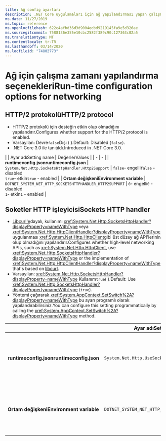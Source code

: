 ```yaml
---
title: Ağ config ayarları
description: .NET Core uygulamaları için ağ yapılandırması yapan çalışma zamanı ayarları hakkında bilgi edinin.
ms.date: 11/27/2019
ms.topic: reference
ms.openlocfilehash: 622c4afbd36d3d9004edbd9219145fa9e5d326ae
ms.sourcegitcommit: 7588136e355e10cbc2582f389c90c127363c02a5
ms.translationtype: MT
ms.contentlocale: tr-TR
ms.lasthandoff: 03/14/2020
ms.locfileid: "74802773"
---
```

# <a name="run-time-configuration-options-for-networking"></a><span data-ttu-id="d63ce-103">Ağ için çalışma zamanı yapılandırma seçenekleri</span><span class="sxs-lookup"><span data-stu-id="d63ce-103">Run-time configuration options for networking</span></span>

## <a name="http2-protocol"></a><span data-ttu-id="d63ce-104">HTTP/2 protokolü</span><span class="sxs-lookup"><span data-stu-id="d63ce-104">HTTP/2 protocol</span></span>

- <span data-ttu-id="d63ce-105">HTTP/2 protokolü için desteğin etkin olup olmadığını yapılandırır.</span><span class="sxs-lookup"><span data-stu-id="d63ce-105">Configures whether support for the HTTP/2 protocol is enabled.</span></span>
- <span data-ttu-id="d63ce-106">Varsayılan: Devre`false`Dışı ( ).</span><span class="sxs-lookup"><span data-stu-id="d63ce-106">Default: Disabled (`false`).</span></span>
- <span data-ttu-id="d63ce-107">.NET Core 3.0 ile tanıtıldı.</span><span class="sxs-lookup"><span data-stu-id="d63ce-107">Introduced in .NET Core 3.0.</span></span>

| | <span data-ttu-id="d63ce-108">Ayar adı</span><span class="sxs-lookup"><span data-stu-id="d63ce-108">Setting name</span></span> | <span data-ttu-id="d63ce-109">Değerler</span><span class="sxs-lookup"><span data-stu-id="d63ce-109">Values</span></span> |
| - | - |
| <span data-ttu-id="d63ce-110">**runtimeconfig.json**</span><span class="sxs-lookup"><span data-stu-id="d63ce-110">**runtimeconfig.json**</span></span> | `System.Net.Http.SocketsHttpHandler.Http2Support` | <span data-ttu-id="d63ce-111">`false`- engelli</span><span class="sxs-lookup"><span data-stu-id="d63ce-111">`false` - disabled</span></span><br/><span data-ttu-id="d63ce-112">`true`- etkin</span><span class="sxs-lookup"><span data-stu-id="d63ce-112">`true` - enabled</span></span> |
| <span data-ttu-id="d63ce-113">**Ortam değişkeni**</span><span class="sxs-lookup"><span data-stu-id="d63ce-113">**Environment variable**</span></span> | `DOTNET_SYSTEM_NET_HTTP_SOCKETSHTTPHANDLER_HTTP2SUPPORT` | <span data-ttu-id="d63ce-114">`0`- engelli</span><span class="sxs-lookup"><span data-stu-id="d63ce-114">`0` - disabled</span></span><br/><span data-ttu-id="d63ce-115">`1`- etkin</span><span class="sxs-lookup"><span data-stu-id="d63ce-115">`1` - enabled</span></span> |

## <a name="sockets-http-handler"></a><span data-ttu-id="d63ce-116">Soketler HTTP işleyicisi</span><span class="sxs-lookup"><span data-stu-id="d63ce-116">Sockets HTTP handler</span></span>

- <span data-ttu-id="d63ce-117">[Libcurl'e](https://curl.haxx.se/libcurl/)dayalı, kullanımı <xref:System.Net.Http.SocketsHttpHandler?displayProperty=nameWithType> veya <xref:System.Net.Http.HttpClientHandler?displayProperty=nameWithType> uygulanması <xref:System.Net.Http.HttpClient>gibi üst düzey ağ API'lerinin olup olmadığını yapılandırır.</span><span class="sxs-lookup"><span data-stu-id="d63ce-117">Configures whether high-level networking APIs, such as <xref:System.Net.Http.HttpClient>, use <xref:System.Net.Http.SocketsHttpHandler?displayProperty=nameWithType> or the implementation of <xref:System.Net.Http.HttpClientHandler?displayProperty=nameWithType> that's based on [libcurl](https://curl.haxx.se/libcurl/).</span></span>
- <span data-ttu-id="d63ce-118">Varsayılan: <xref:System.Net.Http.SocketsHttpHandler?displayProperty=nameWithType> Kullanım`true`( ).</span><span class="sxs-lookup"><span data-stu-id="d63ce-118">Default: Use <xref:System.Net.Http.SocketsHttpHandler?displayProperty=nameWithType> (`true`).</span></span>
- <span data-ttu-id="d63ce-119">Yöntemi çağırarak <xref:System.AppContext.SetSwitch%2A?displayProperty=nameWithType> bu ayarı programlı olarak yapılandırabilirsiniz.</span><span class="sxs-lookup"><span data-stu-id="d63ce-119">You can configure this setting programmatically by calling the <xref:System.AppContext.SetSwitch%2A?displayProperty=nameWithType> method.</span></span>

| | <span data-ttu-id="d63ce-120">Ayar adı</span><span class="sxs-lookup"><span data-stu-id="d63ce-120">Setting name</span></span> | <span data-ttu-id="d63ce-121">Değerler</span><span class="sxs-lookup"><span data-stu-id="d63ce-121">Values</span></span> |
| - | - | - |
| <span data-ttu-id="d63ce-122">**runtimeconfig.json**</span><span class="sxs-lookup"><span data-stu-id="d63ce-122">**runtimeconfig.json**</span></span> | `System.Net.Http.UseSocketsHttpHandler` | <span data-ttu-id="d63ce-123">`true`- kullanımını sağlar<xref:System.Net.Http.SocketsHttpHandler></span><span class="sxs-lookup"><span data-stu-id="d63ce-123">`true` - enables the use of <xref:System.Net.Http.SocketsHttpHandler></span></span><br/><span data-ttu-id="d63ce-124">`false`- kullanımını sağlar<xref:System.Net.Http.HttpClientHandler></span><span class="sxs-lookup"><span data-stu-id="d63ce-124">`false` - enables the use of <xref:System.Net.Http.HttpClientHandler></span></span> |
| <span data-ttu-id="d63ce-125">**Ortam değişkeni**</span><span class="sxs-lookup"><span data-stu-id="d63ce-125">**Environment variable**</span></span> | `DOTNET_SYSTEM_NET_HTTP_USESOCKETSHTTPHANDLER` | <span data-ttu-id="d63ce-126">`1`- kullanımını sağlar<xref:System.Net.Http.SocketsHttpHandler></span><span class="sxs-lookup"><span data-stu-id="d63ce-126">`1` - enables the use of <xref:System.Net.Http.SocketsHttpHandler></span></span><br/><span data-ttu-id="d63ce-127">`0`- kullanımını sağlar<xref:System.Net.Http.HttpClientHandler></span><span class="sxs-lookup"><span data-stu-id="d63ce-127">`0` - enables the use of <xref:System.Net.Http.HttpClientHandler></span></span> |
